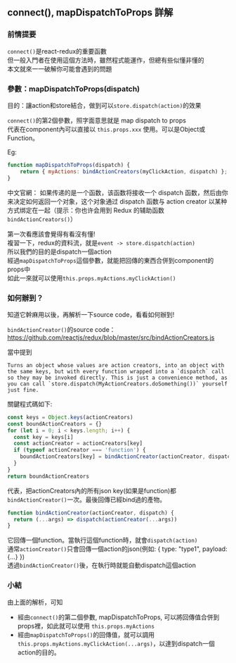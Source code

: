 ## connect(), mapDispatchToProps 詳解

### 前情提要

`connect()`是react-redux的重要函數  
但一般入門者在使用這個方法時，雖然程式能運作，但總有些似懂非懂的  
本文就來一一破解你可能會遇到的問題  

### 參數：mapDispatchToProps(dispatch)

目的：讓action和store結合，做到可以`store.dispatch(action)`的效果  
  
`connect()`的第2個參數，照字面意思就是 map dispatch to props  
代表在component內可以直接以 `this.props.xxx` 使用。可以是Object或Function。  

Eg: 
```js
function mapDispatchToProps(dispatch) {
    return { myActions: bindActionCreators(myClickAction, dispatch) };
}
```

中文官網：
如果传递的是一个函数，该函数将接收一个 dispatch 函数，然后由你来决定如何返回一个对象，这个对象通过 dispatch 函数与 action creator 以某种方式绑定在一起（提示：你也许会用到 Redux 的辅助函数 `bindActionCreators()`）
  
第一次看應該會覺得有看沒有懂!  
複習一下，redux的資料流，就是`event -> store.dispatch(action)`  
所以我們的目的是dispatch一個action  
經過`mapDispatchToProps`這個參數，就能把回傳的東西合併到component的props中  
如此一來就可以使用`this.props.myActions.myClickAction()`  

### 如何辦到？
  
知道它幹麻用以後，再解析一下source code，看看如何辦到!  
  
`bindActionCreator()`的source code：  
https://github.com/reactjs/redux/blob/master/src/bindActionCreators.js  

當中提到
```
Turns an object whose values are action creators, into an object with the same keys, but with every function wrapped into a `dispatch` call so they may be invoked directly. This is just a convenience method, as you can call `store.dispatch(MyActionCreators.doSomething())` yourself just fine.
```
  
關鍵程式碼如下:  
```js
const keys = Object.keys(actionCreators)  
const boundActionCreators = {}
for (let i = 0; i < keys.length; i++) {
  const key = keys[i]
  const actionCreator = actionCreators[key]
  if (typeof actionCreator === 'function') {
    boundActionCreators[key] = bindActionCreator(actionCreator, dispatch)
  }
}
return boundActionCreators
```

代表，把actionCreators內的所有json key(如果是function)都`bindActionCreator()`一次。最後回傳已經bind過的產物。  
```js
function bindActionCreator(actionCreator, dispatch) {
  return (...args) => dispatch(actionCreator(...args))
}
```
它回傳一個function。當執行這個function時，就會`dispatch(action)`  
通常`actionCreator()`只會回傳一個action的json(例如: { type: "type1", payload: {...} })  
透過`bindActionCreator()`後，在執行時就能自動dispatch這個action  


### 小結

由上面的解析，可知
* 經由`connect()`的第二個參數, mapDispatchToProps, 可以將回傳值合併到props裡，如此就可以使用 `this.props.myActions`
* 經由`mapDispatchToProps()`的回傳值，就可以調用 `this.props.myActions.myClickAction(...args)`，以達到dispatch一個action的目的。